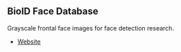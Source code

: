 ## BioID Face Database
Grayscale frontal face images for face detection research.
* [Website](http://www.bioid.com/downloads/software/bioid-face-database.html)
